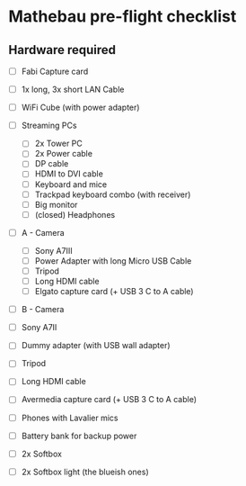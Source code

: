 # Mathebau pre-flight checklist

## Hardware required

- [ ] Fabi Capture card
- [ ] 1x long, 3x short LAN Cable
- [ ] WiFi Cube (with power adapter)
- [ ] Streaming PCs
  - [ ] 2x Tower PC
  - [ ] 2x Power cable
  - [ ] DP cable
  - [ ] HDMI to DVI cable
  - [ ] Keyboard and mice
  - [ ] Trackpad keyboard combo (with receiver)
  - [ ] Big monitor
  - [ ] (closed) Headphones
- [ ] A - Camera
  - [ ] Sony A7III
  - [ ] Power Adapter with long Micro USB Cable
  - [ ] Tripod
  - [ ] Long HDMI cable
  - [ ] Elgato capture card (+ USB 3 C to A cable)
 - [ ] B - Camera
  - [ ] Sony A7II
  - [ ] Dummy adapter (with USB wall adapter)
  - [ ] Tripod
  - [ ] Long HDMI cable
  - [ ] Avermedia capture card (+ USB 3 C to A cable)
 - [ ] Phones with Lavalier mics
  - [ ] Battery bank for backup power
 - [ ] 2x Softbox
 - [ ] 2x Softbox light (the blueish ones)
 
